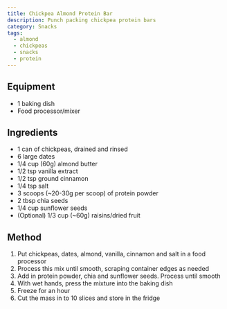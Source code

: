 ```yaml
---
title: Chickpea Almond Protein Bar
description: Punch packing chickpea protein bars
category: Snacks
tags:
  - almond
  - chickpeas
  - snacks
  - protein
---
```


## Equipment

- 1 baking dish
- Food processor/mixer

## Ingredients

- 1 can of chickpeas, drained and rinsed
- 6 large dates
- 1/4 cup (60g) almond butter
- 1/2 tsp vanilla extract
- 1/2 tsp ground cinnamon
- 1/4 tsp salt
- 3 scoops (~20-30g per scoop) of protein powder
- 2 tbsp chia seeds
- 1/4 cup sunflower seeds
- (Optional) 1/3 cup (~60g) raisins/dried fruit

## Method

1. Put chickpeas, dates, almond, vanilla, cinnamon and salt in a food processor
2. Process this mix until smooth, scraping container edges as needed
3. Add in protein powder, chia and sunflower seeds. Process until smooth
4. With wet hands, press the mixture into the baking dish
5. Freeze for an hour
6. Cut the mass in to 10 slices and store in the fridge
